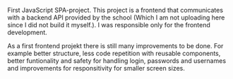 First JavaScript SPA-project. 
This project is a frontend that communicates with a backend API provided by the school (Which I am not uploading here since I did not build it myself.). I was responsible only for the frontend development.

As a first frontend projekt there is still many improvements to be done. For example better structure, less code repetition with reusable components, better funtionality and safety for handling login, passwords and usernames 
and improvements for responsitivity for smaller screen sizes.
